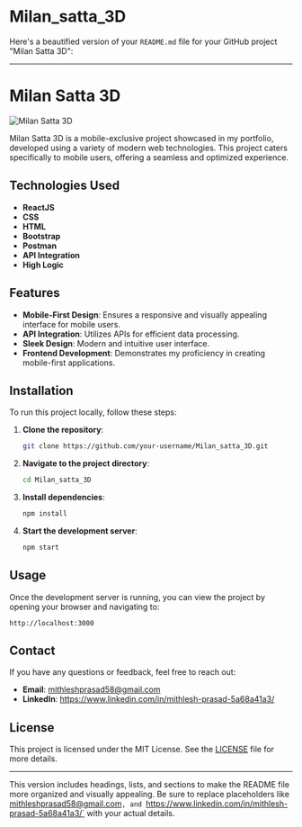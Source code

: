 # Milan_satta_3D

Here's a beautified version of your `README.md` file for your GitHub project "Milan Satta 3D":

---

# Milan Satta 3D

![Milan Satta 3D]([path-to-your-image.png](https://profoliomith.netlify.app/static/media/miansatta.4e43431012cca11243d8.jpeg))

Milan Satta 3D is a mobile-exclusive project showcased in my portfolio, developed using a variety of modern web technologies. This project caters specifically to mobile users, offering a seamless and optimized experience.

## Technologies Used
- **ReactJS**
- **CSS**
- **HTML**
- **Bootstrap**
- **Postman**
- **API Integration**
- **High Logic**

## Features
- **Mobile-First Design**: Ensures a responsive and visually appealing interface for mobile users.
- **API Integration**: Utilizes APIs for efficient data processing.
- **Sleek Design**: Modern and intuitive user interface.
- **Frontend Development**: Demonstrates my proficiency in creating mobile-first applications.

## Installation

To run this project locally, follow these steps:

1. **Clone the repository**:
    ```bash
    git clone https://github.com/your-username/Milan_satta_3D.git
    ```
2. **Navigate to the project directory**:
    ```bash
    cd Milan_satta_3D
    ```
3. **Install dependencies**:
    ```bash
    npm install
    ```
4. **Start the development server**:
    ```bash
    npm start
    ```

## Usage

Once the development server is running, you can view the project by opening your browser and navigating to:
```
http://localhost:3000
```

## Contact

If you have any questions or feedback, feel free to reach out:

- **Email**: mithleshprasad58@gmail.com 
- **LinkedIn**: https://www.linkedin.com/in/mithlesh-prasad-5a68a41a3/

## License

This project is licensed under the MIT License. See the [LICENSE](LICENSE) file for more details.

---

This version includes headings, lists, and sections to make the README file more organized and visually appealing. Be sure to replace placeholders like ` `mithleshprasad58@gmail.com`, and `https://www.linkedin.com/in/mithlesh-prasad-5a68a41a3/` with your actual details.

